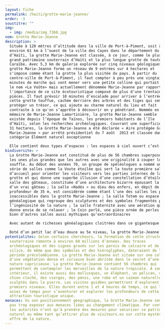 ```yaml
---
layout: fiche
permalink: /haiti/grotte-marie-jeanne/
order: -3
soustitre: ""
img:
  - img: /media/img_7268.jpg
nom: Grotte Marie-Jeanne
description: >
  Située à 120 mètres d’altitude dans la ville de Port-à-Piment, soit à
  environ 61 km à l’ouest de la ville des Cayes dans le département du Sud
  d’Haïti, la grotte Marie-Jeanne est classée, à ce jour, comme le plus
  grand patrimoine souterrain d’Haïti et la plus longue grotte de toute la
  Caraïbe. Avec 5,3 km de galerie explorée sur cinq niveaux géologiques, la
  grotte Marie-Jeanne forme un réseau de 9 entrées sur 4 hectares et
  s'impose comme étant la grotte la plus visitée du pays. À partir du
  centre-ville de Port-à-Piment, il faut compter à peu près une vingtaine de
  minutes de marche qui vont mener vers une petite colline qui portait jadis
  le nom «La Voûte» mais actuellement dénommée Marie-Jeanne par rapport à
  l'importance de ce site écotouristique composé de plus d'une trentaine de
  pièces. Il faut prévoir 10 minutes d’escalade pour arriver à l’entrée de
  cette grotte touffue, cachée derrière des arbres et des tiges qui semblent
  protéger un trésor, ce qui ajoute au charme naturel du lieu et fait
  contraste à ce qu'on s’apprête à découvrir en y pénétrant. Nommée en
  mémoire de Marie-Jeanne Lamartinière, la grotte Marie-Jeanne semble
  existée depuis l’époque de Taïnos, les premiers habitants de l’Ile
  d’Haïti, selon les recherches archéologiques. Couvrant une superficie de
  31 hectares, la Grotte Marie-Jeanne a été déclarée « Aire protégée Grotte
  Marie-Jeanne » par arrêté présidentiel du 7 août  2013 et classée dans la
  catégorie Élément naturel exceptionne

  Elle contient deux types d’espaces : les espaces à ciel ouvert c’est-à-dire des endroits éclairés par la lumière du soleil et des espaces à ciel fermé, connus comme des espaces plongés dans la noirceur totale où le silence sonne sous le rythme incroyable d’une nature indomptable.
biodiversite: >
  La Grotte Marie-Jeanne est constitué de plus de 56 chambres superposées,
  les unes plus grandes que les autres avec une originalité à couper le
  souffle. Au début des années 70, un groupe de spéléologues a nommé une
  série de salles comme la Voute étoilée qui sert la toute première salle
  d’accueil pour orienter les visiteurs vers les parties internes de la
  grotte et qui donne une superbe illusion d’une constellation d’étoile. La
  salle des gâteaux, constituée d’une architecture bizarre épousant la forme
  d’un vrai gâteau ; la salle «Hadès » ou dieu des enfers, en dépit de sa
  profondeur de 35 m, est considérée comme étant l'une des salles les plus
  inaccessibles dans la grotte Marie-Jeanne ; la salle Totem ou espace
  généalogique qui regroupe des sculptures et des symboles fragmentés par
  l’ingéniosité de la nature ; la salle fraternité avec une aération qui
  donne envie de se relaxer ; le Coin perlé, une pièce ornée de perles  et
  bien d’autres salles aussi mythiques qu’extraordinaires

  Avec autant de richesses généalogiques cloitrées dans ce gigantesque labyrinthe souterrain qui demeure une véritable attraction écotouristique à découvrir, la grotte Marie-Jeanne est formée d’une série de cristallisations aériennes comme les stalagmites et les stalactites ingénieusement bien sculptés par la nature et forment au fil du temps une architecture originale dans chaque pièce dont certaines ont conservé des fabrications des Tainos et même des ammonites.

  Doté d’un petit lac d’eau douce au 5e niveau, la grotte Marie-Jeanne détient d’un écosystème souterrain unique qui pourrait suscite d’autres études complémentaires et permet le développement d’une biodiversité exceptionnelle avec une petite faune sauvage qui regroupe des chauves-souris, des oiseaux des coléoptères etc.
potentialites: Selon certains chercheurs, la formation de cette structure
  souterraine remonte à environ 60 millions d’années. Des traces
  archéologiques et des signes gravés sur les parois de calcaire et de
  silice, de même que des symboles et des hiéroglyphes, dateraient de la
  période précolombienne. La grotte Marie-Jeanne est située sur une colline
  d’une végétation dense et curieuse bien abritée dans le secret d’une
  nature capricieuse. La grotte Marie-Jeanne contient 56 chambres qui
  permettent de contempler les merveilles de la nature tropicale. A son
  intérieur, il existe aussi des mollusques, un éléphant, un pélican, un
  chien cloché, des vierges, des pénis, une robe et un caïman naturellement
  sculptés dans la pierre. Les visites guidées permettront d'explorent les 3
  premiers niveaux. Elles durent entre 1 et 4 heures de temps, ce qui laisse
  assez de temps pour s’aventurer et explorer les profondeurs de cette
  attraction touristique unique.
menaces: Vu son positionnement géographique, la Grotte Marie-Jeanne semble ne
  pas trop exposer aux menaces liées au changement climatique. Par contre,
  les autorités n’ont qu’à prendre des mesures pour sécuriser ce patrimoine
  naturel au même tant qu’attirer plus de visiteurs.es sur cette mystérieuse
  offre de la nature.
---
```

